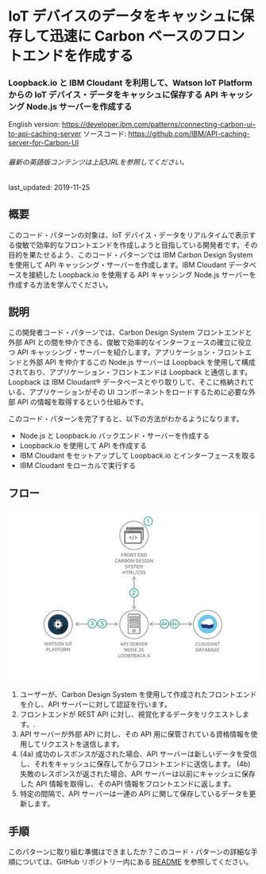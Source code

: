 # IoT デバイスのデータをキャッシュに保存して迅速に Carbon ベースのフロントエンドを作成する

### Loopback.io と IBM Cloudant を利用して、Watson IoT Platform からの IoT デバイス・データをキャッシュに保存する API キャッシング Node.js サーバーを作成する

English version: https://developer.ibm.com/patterns/connecting-carbon-ui-to-api-caching-server
  ソースコード: https://github.com/IBM/API-caching-server-for-Carbon-UI

###### 最新の英語版コンテンツは上記URLを参照してください。
last_updated: 2019-11-25

 
## 概要

このコード・パターンの対象は、IoT デバイス・データをリアルタイムで表示する俊敏で効率的なフロントエンドを作成しようと目指している開発者です。その目的を果たせるよう、このコード・パターンでは IBM Carbon Design System を使用して API キャッシング・サーバーを作成します。IBM Cloudant データベースを接続した Loopback.io を使用する API キャッシング Node.js サーバーを作成する方法を学んでください。

## 説明

この開発者コード・パターンでは、Carbon Design System フロントエンドと外部 API との間を仲介できる、俊敏で効率的なインターフェースの確立に役立つ API キャッシング・サーバーを紹介します。アプリケーション・フロントエンドと外部 API を仲介するこの Node.js サーバーは Loopback を使用して構成されており、アプリケーション・フロントエンドは Loopback と通信します。Loopback は IBM Cloudant&reg; データベースとやり取りして、そこに格納されている、アプリケーションがその UI コンポーネントをロードするために必要な外部 API の情報を取得するという仕組みです。

このコード・パターンを完了すると、以下の方法がわかるようになります。

* Node.js と Loopback.io バックエンド・サーバーを作成する
* Loopback.io を使用して API を作成する
* IBM Cloudant をセットアップして Loopback.io とインターフェースを取る
* IBM Cloudant をローカルで実行する

## フロー

![このパターンのアーキテクチャー図](./images/arch-flow.png)

1.  ユーザーが、Carbon Design System を使用して作成されたフロントエンドを介し、API サーバーに対して認証を行います。
2.  フロントエンドが REST API に対し、視覚化するデータをリクエストします。.
3.  API サーバーが外部 API に対し、その API 用に保管されている資格情報を使用してリクエストを送信します。
4.  (4a) 成功のレスポンスが返された場合、API サーバーは新しいデータを受信し、それをキャッシュに保存してからフロントエンドに送信します。
(4b) 失敗のレスポンスが返された場合、API サーバーは以前にキャッシュに保存した API 情報を取得し、そのAPI 情報をフロントエンドに返します。
5.  特定の間隔で、API サーバーは一連の API に関して保存しているデータを更新します。

## 手順

このパターンに取り組む準備はできましたか？このコード・パターンの詳細な手順については、GitHub リポジトリー内にある [README](https://github.com/IBM/API-caching-server-for-Carbon-UI/blob/master/README.md) を参照してください。
